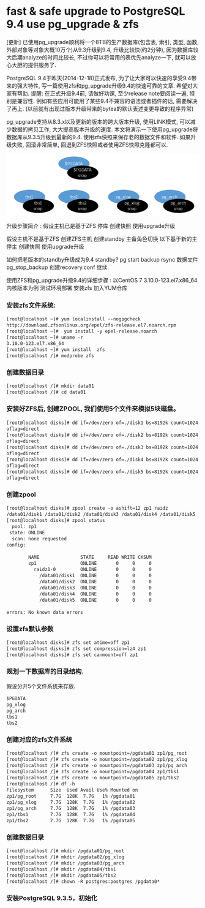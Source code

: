 
# fast & safe upgrade to PostgreSQL 9.4 use pg_upgrade & zfs

[更新]
已使用pg_upgrade顺利将一个8TB的生产数据库(包含表, 索引, 类型, 函数, 外部对象等对象大概10万个)从9.3升级到9.4, 升级比较快(约2分钟), 因为数据库较大后期analyze的时间比较长, 不过你可以将常用的表优先analyze一下, 就可以放心大胆的提供服务了.


PostgreSQL 9.4于昨天(2014-12-18)正式发布, 为了让大家可以快速的享受9.4带来的强大特性, 写一篇使用zfs和pg_upgrade升级9.4的快速可靠的文章. 希望对大家有帮助.
提醒:
在正式升级9.4前, 请做好功课, 至少release note要阅读一遍, 特别是兼容性. 例如有些应用可能用了某些9.4不兼容的语法或者插件的话, 需要解决了再上. (以前就有出现过版本升级带来的bytea的默认表述变更导致的程序异常)

pg_upgrade支持从8.3.x以及更新的版本的跨大版本升级, 使用LINK模式, 可以减少数据的拷贝工作, 大大提高版本升级的速度.
本文将演示一下使用pg_upgrade将数据库从9.3.5升级到最新的9.4.
使用zfs快照来保存老的数据文件和软件. 如果升级失败, 回滚非常简单, 回退到ZFS快照或者使用ZFS快照克隆都可以.

![架构](https://github.com/rockgs/PostgreSQL/blob/master/upgrade%20to%20PostgreSQL%209.4/pgupdate9.4.png)

升级步骤简介 : 
假设主机已是基于ZFS
  停库
  创建快照
  使用upgrade升级

假设主机不是基于ZFS
  创建ZFS主机
  创建standby
  主备角色切换
  以下基于新的主
  停主
  创建快照
  使用upgrade升级

如何把老版本的standby升级成为9.4 standby?
  pg start backup
  rsync 数据文件
  pg_stop_backup
  创建recovery.conf 继续.

使用ZFS和pg_upgrade升级9.4的详细步骤 : 
以CentOS 7 3.10.0-123.el7.x86_64内核版本为例
测试环境部署
安装zfs
加入YUM仓库

### 安装zfs文件系统:

```
[root@localhost ~]# yum localinstall --nogpgcheck http://download.zfsonlinux.org/epel/zfs-release.el7.noarch.rpm
[root@localhost ~]#  yum install -y epel-release.noarch 
[root@localhost ~]# uname -r
3.10.0-123.el7.x86_64
[root@localhost ~]# yum install  zfs 
[root@localhost /]# modprobe zfs
```

### 创建数据目录
```
[root@localhost /]# mkdir data01
[root@localhost /]# cd data01
```

### 安装好ZFS后, 创建ZPOOL, 我们使用5个文件来模拟5块磁盘。
```
[root@localhost disks]# dd if=/dev/zero of=./disk1 bs=8192k count=1024 oflag=direct
[root@localhost disks]# dd if=/dev/zero of=./disk2 bs=8192k count=1024 oflag=direct
[root@localhost disks]# dd if=/dev/zero of=./disk3 bs=8192k count=1024 oflag=direct
[root@localhost disks]# dd if=/dev/zero of=./disk4 bs=8192k count=1024 oflag=direct
[root@localhost disks]# dd if=/dev/zero of=./disk5 bs=8192k count=1024 oflag=direct
```

### 创建zpool
```
[root@localhost disks]# zpool create -o ashift=12 zp1 raidz /data01/disk1 /data01/disk2 /data01/disk3 /data01/disk4 /data01/disk5
[root@localhost disks]# zpool status
  pool: zp1
 state: ONLINE
  scan: none requested
config:

        NAME               STATE     READ WRITE CKSUM
        zp1                ONLINE       0     0     0
          raidz1-0         ONLINE       0     0     0
            /data01/disk1  ONLINE       0     0     0
            /data01/disk2  ONLINE       0     0     0
            /data01/disk3  ONLINE       0     0     0
            /data01/disk4  ONLINE       0     0     0
            /data01/disk5  ONLINE       0     0     0

errors: No known data errors
```

### 设置zfs默认参数 
```
[root@localhost disks]# zfs set atime=off zp1
[root@localhost disks]# zfs set compression=lz4 zp1
[root@localhost disks]# zfs set canmount=off zp1
```

### 规划一下数据库的目录结构.
假设分开5个文件系统来存放.
```
$PGDATA
pg_xlog
pg_arch
tbs1
tbs2
```

### 创建对应的zfs文件系统
```
[root@localhost /]# zfs create -o mountpoint=/pgdata01 zp1/pg_root
[root@localhost /]# zfs create -o mountpoint=/pgdata02 zp1/pg_xlog
[root@localhost /]# zfs create -o mountpoint=/pgdata03 zp1/pg_arch
[root@localhost /]# zfs create -o mountpoint=/pgdata04 zp1/tbs1
[root@localhost /]# zfs create -o mountpoint=/pgdata05 zp1/tbs2
[root@localhost /]# df -h
Filesystem      Size  Used Avail Use% Mounted on
zp1/pg_root     7.7G  128K  7.7G   1% /pgdata01
zp1/pg_xlog     7.7G  128K  7.7G   1% /pgdata02
zp1/pg_arch     7.7G  128K  7.7G   1% /pgdata03
zp1/tbs1        7.7G  128K  7.7G   1% /pgdata04
zp1/tbs2        7.7G  128K  7.7G   1% /pgdata05
```

### 创建数据目录
```
[root@localhost /]# mkdir /pgdata01/pg_root
[root@localhost /]# mkdir /pgdata02/pg_xlog
[root@localhost /]# mkdir /pgdata03/pg_arch
[root@localhost /]# mkdir /pgdata04/tbs1
[root@localhost /]# mkdir /pgdata05/tbs2
[root@localhost /]# chown -R postgres:postgres /pgdata0*
```

### 安装PostgreSQL 9.3.5，初始化
```













